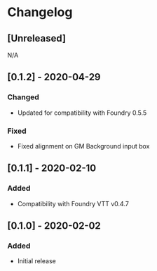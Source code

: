 # Changelog

## [Unreleased]
N/A

## [0.1.2] - 2020-04-29
### Changed
- Updated for compatibility with Foundry 0.5.5

### Fixed
- Fixed alignment on GM Background input box

## [0.1.1] - 2020-02-10
### Added
* Compatibility with Foundry VTT v0.4.7

## [0.1.0] - 2020-02-02
### Added
* Initial release